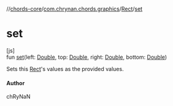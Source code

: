 //[chords-core](../../../index.md)/[com.chrynan.chords.graphics](../index.md)/[Rect](index.md)/[set](set.md)

# set

[js]\
fun [set](set.md)(left: [Double](https://kotlinlang.org/api/latest/jvm/stdlib/kotlin/-double/index.html), top: [Double](https://kotlinlang.org/api/latest/jvm/stdlib/kotlin/-double/index.html), right: [Double](https://kotlinlang.org/api/latest/jvm/stdlib/kotlin/-double/index.html), bottom: [Double](https://kotlinlang.org/api/latest/jvm/stdlib/kotlin/-double/index.html))

Sets this [Rect](index.md)'s values as the provided values.

#### Author

chRyNaN
